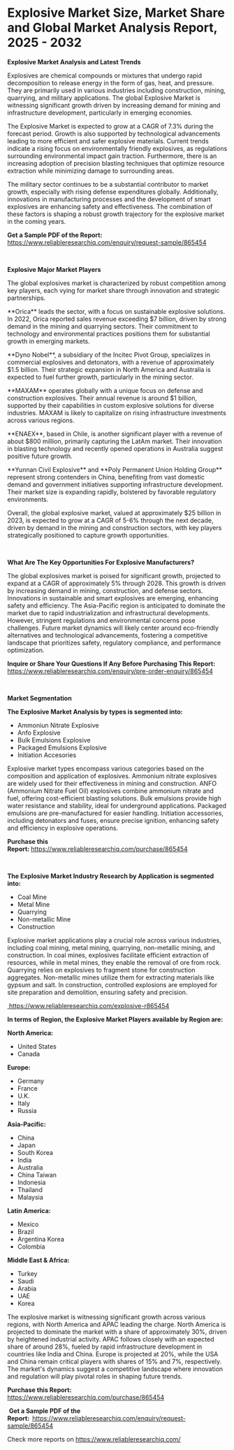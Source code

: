 <p><h1>Explosive Market Size, Market Share and Global Market Analysis Report, 2025 - 2032</h1></p><p><strong>Explosive Market Analysis and Latest Trends</strong></p>
<p><p>Explosives are chemical compounds or mixtures that undergo rapid decomposition to release energy in the form of gas, heat, and pressure. They are primarily used in various industries including construction, mining, quarrying, and military applications. The global Explosive Market is witnessing significant growth driven by increasing demand for mining and infrastructure development, particularly in emerging economies. </p><p>The Explosive Market is expected to grow at a CAGR of 7.3% during the forecast period. Growth is also supported by technological advancements leading to more efficient and safer explosive materials. Current trends indicate a rising focus on environmentally friendly explosives, as regulations surrounding environmental impact gain traction. Furthermore, there is an increasing adoption of precision blasting techniques that optimize resource extraction while minimizing damage to surrounding areas. </p><p>The military sector continues to be a substantial contributor to market growth, especially with rising defense expenditures globally. Additionally, innovations in manufacturing processes and the development of smart explosives are enhancing safety and effectiveness. The combination of these factors is shaping a robust growth trajectory for the explosive market in the coming years.</p></p>
<p><strong>Get a Sample PDF of the Report:&nbsp;</strong> <a href="https://www.reliableresearchiq.com/enquiry/request-sample/865454?utm_campaign=2324&utm_medium=2&utm_source=Github&utm_content=ia&utm_term=02042025&utm_id=explosive">https://www.reliableresearchiq.com/enquiry/request-sample/865454</a></p>
<p>&nbsp;</p>
<p><strong>Explosive Major Market Players</strong></p>
<p><p>The global explosives market is characterized by robust competition among key players, each vying for market share through innovation and strategic partnerships. </p><p>**Orica** leads the sector, with a focus on sustainable explosive solutions. In 2022, Orica reported sales revenue exceeding $7 billion, driven by strong demand in the mining and quarrying sectors. Their commitment to technology and environmental practices positions them for substantial growth in emerging markets.</p><p>**Dyno Nobel**, a subsidiary of the Incitec Pivot Group, specializes in commercial explosives and detonators, with a revenue of approximately $1.5 billion. Their strategic expansion in North America and Australia is expected to fuel further growth, particularly in the mining sector.</p><p>**MAXAM** operates globally with a unique focus on defense and construction explosives. Their annual revenue is around $1 billion, supported by their capabilities in custom explosive solutions for diverse industries. MAXAM is likely to capitalize on rising infrastructure investments across various regions.</p><p>**ENAEX**, based in Chile, is another significant player with a revenue of about $800 million, primarily capturing the LatAm market. Their innovation in blasting technology and recently opened operations in Australia suggest positive future growth.</p><p>**Yunnan Civil Explosive** and **Poly Permanent Union Holding Group** represent strong contenders in China, benefiting from vast domestic demand and government initiatives supporting infrastructure development. Their market size is expanding rapidly, bolstered by favorable regulatory environments.</p><p>Overall, the global explosive market, valued at approximately $25 billion in 2023, is expected to grow at a CAGR of 5-6% through the next decade, driven by demand in the mining and construction sectors, with key players strategically positioned to capture growth opportunities.</p></p>
<p>&nbsp;</p>
<p><strong>What Are The Key Opportunities For Explosive Manufacturers?</strong></p>
<p><p>The global explosives market is poised for significant growth, projected to expand at a CAGR of approximately 5% through 2028. This growth is driven by increasing demand in mining, construction, and defense sectors. Innovations in sustainable and smart explosives are emerging, enhancing safety and efficiency. The Asia-Pacific region is anticipated to dominate the market due to rapid industrialization and infrastructural developments. However, stringent regulations and environmental concerns pose challenges. Future market dynamics will likely center around eco-friendly alternatives and technological advancements, fostering a competitive landscape that prioritizes safety, regulatory compliance, and performance optimization.</p></p>
<p><strong>Inquire or Share Your Questions If Any Before Purchasing This Report:</strong> <a href="https://www.reliableresearchiq.com/enquiry/pre-order-enquiry/865454?utm_campaign=2324&utm_medium=2&utm_source=Github&utm_content=ia&utm_term=02042025&utm_id=explosive">https://www.reliableresearchiq.com/enquiry/pre-order-enquiry/865454</a></p>
<p>&nbsp;</p>
<p><strong>Market Segmentation</strong></p>
<p><strong>The Explosive Market Analysis by types is segmented into:</strong></p>
<p><ul><li>Ammoniun Nitrate Explosive</li><li>Anfo Explosive</li><li>Bulk Emulsions Explosive</li><li>Packaged Emulsions Explosive</li><li>Initiation Accesories</li></ul></p>
<p><p>Explosive market types encompass various categories based on the composition and application of explosives. Ammonium nitrate explosives are widely used for their effectiveness in mining and construction. ANFO (Ammonium Nitrate Fuel Oil) explosives combine ammonium nitrate and fuel, offering cost-efficient blasting solutions. Bulk emulsions provide high water resistance and stability, ideal for underground applications. Packaged emulsions are pre-manufactured for easier handling. Initiation accessories, including detonators and fuses, ensure precise ignition, enhancing safety and efficiency in explosive operations.</p></p>
<p><strong>Purchase this Report:&nbsp;</strong><a href="https://www.reliableresearchiq.com/purchase/865454?utm_campaign=2324&utm_medium=2&utm_source=Github&utm_content=ia&utm_term=02042025&utm_id=explosive">https://www.reliableresearchiq.com/purchase/865454</a></p>
<p>&nbsp;</p>
<p><strong>The Explosive Market Industry Research by Application is segmented into:</strong></p>
<p><ul><li>Coal Mine</li><li>Metal Mine</li><li>Quarrying</li><li>Non-metallic Mine</li><li>Construction</li></ul></p>
<p><p>Explosive market applications play a crucial role across various industries, including coal mining, metal mining, quarrying, non-metallic mining, and construction. In coal mines, explosives facilitate efficient extraction of resources, while in metal mines, they enable the removal of ore from rock. Quarrying relies on explosives to fragment stone for construction aggregates. Non-metallic mines utilize them for extracting materials like gypsum and salt. In construction, controlled explosions are employed for site preparation and demolition, ensuring safety and precision.</p></p>
<p><a href="https://www.reliableresearchiq.com/explosive-r865454?utm_campaign=2324&utm_medium=2&utm_source=Github&utm_content=ia&utm_term=02042025&utm_id=explosive">&nbsp;https://www.reliableresearchiq.com/explosive-r865454</a></p>
<p><strong>In terms of Region, the Explosive Market Players available by Region are:</strong></p>
<p>
    <p> <strong> North America: </strong>
        <ul>
            <li>United States</li>
            <li>Canada</li>
        </ul>
        </p> 
    <p> <strong> Europe: </strong>
        <ul>
            <li>Germany</li>
            <li>France</li>
            <li>U.K.</li>
            <li>Italy</li>
            <li>Russia</li>
        </ul>
        </p> 
    <p> <strong> Asia-Pacific: </strong>
        <ul>
            <li>China</li>
            <li>Japan</li>
            <li>South Korea</li>
            <li>India</li>
            <li>Australia</li>
            <li>China Taiwan</li>
            <li>Indonesia</li>
            <li>Thailand</li>
            <li>Malaysia</li>
        </ul>
        </p> 
    <p> <strong> Latin America: </strong>
        <ul>
            <li>Mexico</li>
            <li>Brazil</li>
            <li>Argentina Korea</li>
            <li>Colombia</li>
        </ul>
        </p> 
    <p> <strong> Middle East & Africa: </strong>
        <ul>
            <li>Turkey</li>
            <li>Saudi</li>
            <li>Arabia</li>
            <li>UAE</li>
            <li>Korea</li>
        </ul>
    </p>
    </p>
<p><p>The explosive market is witnessing significant growth across various regions, with North America and APAC leading the charge. North America is projected to dominate the market with a share of approximately 30%, driven by heightened industrial activity. APAC follows closely with an expected share of around 28%, fueled by rapid infrastructure development in countries like India and China. Europe is projected at 20%, while the USA and China remain critical players with shares of 15% and 7%, respectively. The market's dynamics suggest a competitive landscape where innovation and regulation will play pivotal roles in shaping future trends.</p></p>
<p><strong>Purchase this Report: </strong><a href="https://www.reliableresearchiq.com/purchase/865454?utm_campaign=2324&utm_medium=2&utm_source=Github&utm_content=ia&utm_term=02042025&utm_id=explosive">https://www.reliableresearchiq.com/purchase/865454</a></p>
<p>&nbsp;<strong>Get a Sample PDF of the Report:&nbsp;&nbsp;</strong><a href="https://www.reliableresearchiq.com/enquiry/request-sample/865454?utm_campaign=2324&utm_medium=2&utm_source=Github&utm_content=ia&utm_term=02042025&utm_id=explosive">https://www.reliableresearchiq.com/enquiry/request-sample/865454</a></p>
<p><strong></strong></p>
<p>Check more reports on <a href="https://www.reliableresearchiq.com/?utm_campaign=2324&utm_medium=2&utm_source=Github&utm_content=ia&utm_term=02042025&utm_id=explosive">https://www.reliableresearchiq.com/</a></p>